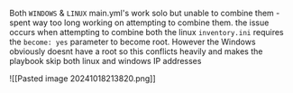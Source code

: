 Both `WINDOWS` & `LINUX` main.yml's work solo but unable to combine them - spent way too long working on attempting to combine them. the issue occurs when attempting to combine both the linux `inventory.ini` requires the `become: yes` parameter to become root. However the Windows obviously doesnt have a root so this conflicts heavily and makes the playbook skip both linux and windows IP addresses

![[Pasted image 20241018213820.png]]